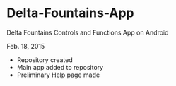 # Delta-Fountains-App
Delta Fountains Controls and Functions App on Android

Feb. 18, 2015
 - Repository created
 - Main app added to repository
 - Preliminary Help page made
